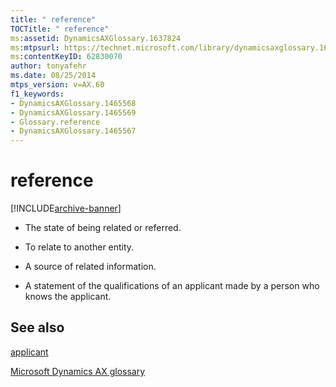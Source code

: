 ```yaml
---
title: " reference"
TOCTitle: " reference"
ms:assetid: DynamicsAXGlossary.1637824
ms:mtpsurl: https://technet.microsoft.com/library/dynamicsaxglossary.1637824(v=AX.60)
ms:contentKeyID: 62830070
author: tonyafehr
ms.date: 08/25/2014
mtps_version: v=AX.60
f1_keywords:
- DynamicsAXGlossary.1465568
- DynamicsAXGlossary.1465569
- Glossary.reference
- DynamicsAXGlossary.1465567
---
```


# reference


[!INCLUDE[archive-banner](includes/archive-banner.md)]

  - The state of being related or referred.

  - To relate to another entity.

  - A source of related information.

  - A statement of the qualifications of an applicant made by a person who knows the applicant.

## See also

[applicant](applicant.md)

[Microsoft Dynamics AX glossary](glossary/microsoft-dynamics-ax-glossary.md)

  


